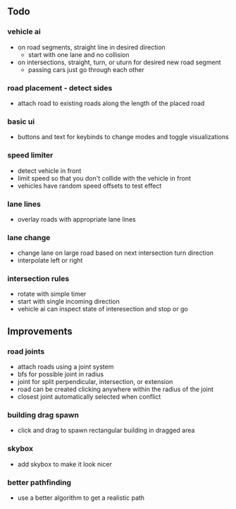 
## Todo

### vehicle ai
<!-- - spawn at random building -->
<!-- - calculate path to random destination building -->
- on road segments, straight line in desired direction
    - start with one lane and no collision
- on intersections, straight, turn, or uturn for desired new road segment
    - passing cars just go through each other
<!-- - on final segment, delete when adjacent to destination building -->

### road placement - detect sides
- attach road to existing roads along the length of the placed road

### basic ui
- buttons and text for keybinds to change modes and toggle visualizations

### speed limiter
- detect vehicle in front
- limit speed so that you don't collide with the vehicle in front
- vehicles have random speed offsets to test effect

### lane lines
- overlay roads with appropriate lane lines

### lane change
- change lane on large road based on next intersection turn direction
- interpolate left or right

### intersection rules
- rotate with simple timer
- start with single incoming direction
- vehicle ai can inspect state of interesection and stop or go

## Improvements

### road joints
- attach roads using a joint system
- bfs for possible joint in radius
- joint for split perpendicular, intersection, or extension
- road can be created clicking anywhere within the radius of the joint
- closest joint automatically selected when conflict

### building drag spawn
- click and drag to spawn rectangular building in dragged area

### skybox
- add skybox to make it look nicer

### better pathfinding
- use a better algorithm to get a realistic path